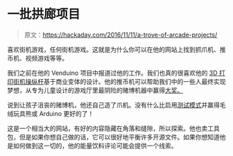 # 一批拱廊项目

> 原文：<https://hackaday.com/2016/11/11/a-trove-of-arcade-projects/>

喜欢街机游戏，任何街机游戏。这就是为什么你可以在他的网站上找到抓爪机、推币机、视频游戏等等。

我们之前在他的 Venduino 项目中报道过他的工作。我们也真的很喜欢他的 [3D 打印街机操纵杆](http://www.retrobuiltgames.com/the-build-page/3d-printed-joystick/)基于商业变体的设计。他的推币机可以帮助我们中的一些人最终实现梦想，从专为儿童设计的游戏厅里最阴险的赌博机器中赢得[大奖。](http://www.retrobuiltgames.com/the-build-page/coin-pusher-w-arduino/)

说到让孩子沮丧的赌博机，他还自己造了爪机。没有什么比启用[测试模式](http://www.retrobuiltgames.com/the-build-page/arduino-claw-machine/)并赢得毛绒玩具熊或 Arduino 更好的了！

这是一个相当大的网站，有好的内容隐藏在角落和缝隙，所以探索。他也卖工具包，但是如果你想自己做的话，它可以很好地平衡许多开源文件。如果你想知道他是如何做到这一切的，他的能量饮料评论可能会提供一个线索。